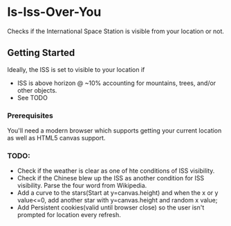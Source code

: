 # Is-Iss-Over-You

Checks if the International Space Station is visible from your location or not.

## Getting Started

Ideally, the ISS is set to visible to your location if

* ISS is above horizon @ ~10% accounting for mountains, trees, and/or other objects.
* See TODO

### Prerequisites

You'll need a modern browser which supports getting your current location as well as HTML5 canvas support.


### TODO:

* Check if the weather is clear as one of hte conditions of ISS visibility.
* Check if the Chinese blew up the ISS as another condition for ISS visibility. Parse the four word from Wikipedia.
* Add a curve to the stars(Start at y=canvas.height) and when the x or y value<=0, add another star with y=canvas.height and random x value;
* Add Persistent cookies(valid until browser close) so the user isn't prompted for location every refresh.